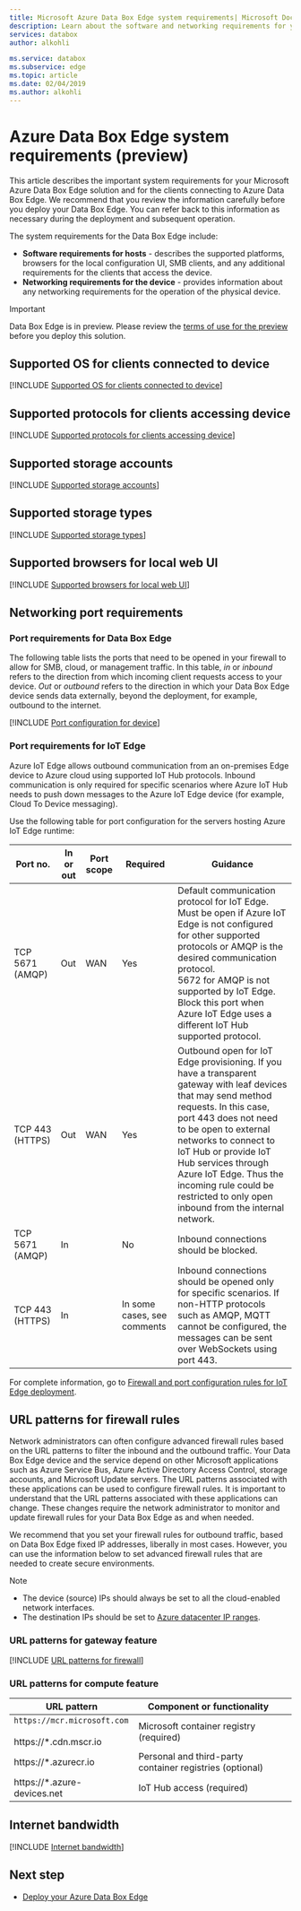 ```yaml
---
title: Microsoft Azure Data Box Edge system requirements| Microsoft Docs
description: Learn about the software and networking requirements for your Azure Data Box Edge
services: databox
author: alkohli

ms.service: databox
ms.subservice: edge
ms.topic: article
ms.date: 02/04/2019
ms.author: alkohli
---
```

# Azure Data Box Edge system requirements (preview)

This article describes the important system requirements for your Microsoft Azure Data Box Edge solution and for the clients connecting to Azure Data Box Edge. We recommend that you review the information carefully before you deploy your Data Box Edge. You can refer back to this information as necessary during the deployment and subsequent operation.

The system requirements for the Data Box Edge include:

- **Software requirements for hosts** - describes the supported platforms, browsers for the local configuration UI, SMB clients, and any additional requirements for the clients that access the device.
- **Networking requirements for the device** - provides information about any networking requirements for the operation of the physical device.

> [!IMPORTANT]
> Data Box Edge is in preview. Please review the [terms of use for the preview](https://azure.microsoft.com/support/legal/preview-supplemental-terms/) before you deploy this solution.

## Supported OS for clients connected to device

[!INCLUDE [Supported OS for clients connected to device](../../includes/data-box-edge-gateway-supported-client-os.md)]

## Supported protocols for clients accessing device

[!INCLUDE [Supported protocols for clients accessing device](../../includes/data-box-edge-gateway-supported-client-protocols.md)]

## Supported storage accounts

[!INCLUDE [Supported storage accounts](../../includes/data-box-edge-gateway-supported-storage-accounts.md)]

## Supported storage types

[!INCLUDE [Supported storage types](../../includes/data-box-edge-gateway-supported-storage-types.md)]

## Supported browsers for local web UI

[!INCLUDE [Supported browsers for local web UI](../../includes/data-box-edge-gateway-supported-browsers.md)]

## Networking port requirements

### Port requirements for Data Box Edge

The following table lists the ports that need to be opened in your firewall to allow for SMB, cloud, or management traffic. In this table, *in* or *inbound* refers to the direction from which incoming client requests access to your device. *Out* or *outbound* refers to the direction in which your Data Box Edge device sends data externally, beyond the deployment, for example, outbound to the internet.

[!INCLUDE [Port configuration for device](../../includes/data-box-edge-gateway-port-config.md)]

### Port requirements for IoT Edge

Azure IoT Edge allows outbound communication from an on-premises Edge device to Azure cloud using supported IoT Hub protocols. Inbound communication is only required for specific scenarios where Azure IoT Hub needs to push down messages to the Azure IoT Edge device (for example, Cloud To Device messaging).

Use the following table for port configuration for the servers hosting Azure IoT Edge runtime:

| Port no. | In or out | Port scope | Required | Guidance |
|----------|-----------|------------|----------|----------|
| TCP 5671 (AMQP)| Out       | WAN        | Yes      | Default communication protocol for IoT Edge. Must be open if Azure IoT Edge is not configured for other supported protocols or AMQP is the desired communication protocol. <br>5672 for AMQP is not supported by IoT Edge. <br>Block this port when Azure IoT Edge uses a different IoT Hub supported protocol. |
| TCP 443 (HTTPS)| Out       | WAN        | Yes      | Outbound open for IoT Edge   provisioning. If you have a transparent gateway with leaf devices that may send method   requests. In this case, port 443 does not need to be open to external networks to connect to IoT Hub or provide IoT Hub services through Azure IoT Edge. Thus the incoming rule could be restricted to only open inbound from the internal network. |
| TCP 5671 (AMQP) | In        |            | No       | Inbound connections should be blocked.|
| TCP 443 (HTTPS) | In        |            | In some cases, see comments | Inbound connections should be opened only for specific scenarios. If non-HTTP protocols such as AMQP, MQTT cannot be configured, the messages can be sent over WebSockets using port 443. |

For complete information, go to [Firewall and port configuration rules for IoT Edge deployment](https://docs.microsoft.com/azure/iot-edge/troubleshoot).

## URL patterns for firewall rules

Network administrators can often configure advanced firewall rules based on the URL patterns to filter the inbound and the outbound traffic. Your Data Box Edge device and the service depend on other Microsoft applications such as Azure Service Bus, Azure Active Directory Access Control, storage accounts, and Microsoft Update servers. The URL patterns associated with these applications can be used to configure firewall rules. It is important to understand that the URL patterns associated with these applications can change. These changes require the network administrator to monitor and update firewall rules for your Data Box Edge as and when needed.

We recommend that you set your firewall rules for outbound traffic, based on Data Box Edge fixed IP addresses, liberally in most cases. However, you can use the information below to set advanced firewall rules that are needed to create secure environments.

> [!NOTE]
> - The device (source) IPs should always be set to all the cloud-enabled network interfaces.
> - The destination IPs should be set to [Azure datacenter IP ranges](https://www.microsoft.com/download/confirmation.aspx?id=41653).

### URL patterns for gateway feature

[!INCLUDE [URL patterns for firewall](../../includes/data-box-edge-gateway-url-patterns-firewall.md)]

### URL patterns for compute feature

| URL pattern                      | Component or functionality                     |   |
|----------------------------------|---------------------------------------------|---|
| `https://mcr.microsoft.com`<br></br>https://\*.cdn.mscr.io | Microsoft container registry (required)               |   |
| https://\*.azurecr.io                     | Personal and third-party container registries (optional) |   |
| https://\*.azure-devices.net              | IoT Hub access (required)                             |   |

## Internet bandwidth

[!INCLUDE [Internet bandwidth](../../includes/data-box-edge-gateway-internet-bandwidth.md)]

## Next step

- [Deploy your Azure Data Box Edge](data-box-Edge-deploy-prep.md)
